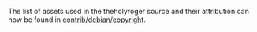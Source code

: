 The list of assets used in the theholyroger source and their attribution can now be found in [contrib/debian/copyright](../contrib/debian/copyright).
